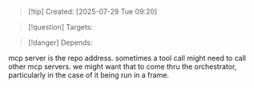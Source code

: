 
>[!tip] Created: [2025-07-29 Tue 09:20]

>[!question] Targets: 

>[!danger] Depends: 

mcp server is the repo address.
sometimes a tool call might need to call other mcp servers.
we might want that to come thru the orchestrator, particularly in the case of it being run in a frame.
